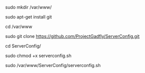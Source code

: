 sudo mkdir /var/www/

sudo apt-get install git

cd /var/www

sudo git clone https://github.com/ProjectGadfly/ServerConfig.git

cd ServerConfig/

sudo chmod +x serverconfig.sh

sudo /var/www/ServerConfig/serverconfig.sh
